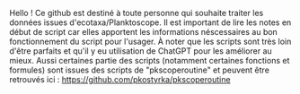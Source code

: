 Hello ! 
Ce github est destiné à toute personne qui souhaite traiter les données issues d'ecotaxa/Planktoscope. 
Il est important de lire les notes en début de script car elles apportent les informations néscessaires au bon fonctionnement du script pour  l'usager.
À noter que les scripts sont très loin d'être parfaits et qu'il y eu utilisation de ChatGPT pour les améliorer au mieux. 
Aussi certaines partie des scripts (notamment certaines fonctions et formules) sont issues des scripts de "pkscoperoutine" et peuvent être retrouvés ici : https://github.com/pkostyrka/pkscoperoutine
